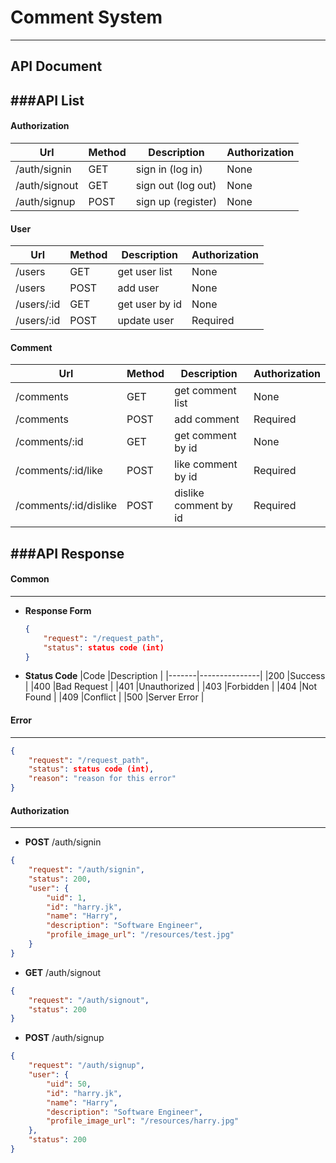 # Comment System
----


## API Document
###API List
----
#### Authorization
|Url    		|Method		|Description	        |Authorization	|
|---------------|-----------|-----------------------|---------------|
|/auth/signin   |GET		|sign in  (log in)      |None			|
|/auth/signout  |GET		|sign out (log out)	    |None			|
|/auth/signup   |POST		|sign up (register)	    |None			|

#### User
|Url		|Method		|Description	|Authorization	|
|-----------|-----------|---------------|---------------|
|/users 	|GET		|get user list	|None			|
|/users 	|POST		|add user		|None			|
|/users/:id	|GET		|get user by id	|None			|
|/users/:id	|POST		|update user	|Required		|

#### Comment
|Url					|Method		|Description			|Authorization	|
|-----------------------|-----------|-----------------------|---------------|
|/comments 				|GET		|get comment list		|None			|
|/comments 				|POST		|add comment			|Required		|
|/comments/:id			|GET		|get comment by id		|None			|
|/comments/:id/like		|POST		|like comment by id		|Required		|
|/comments/:id/dislike	|POST		|dislike comment by id	|Required		|


###API Response
----
#### Common
----
- __Response Form__
	```json
	{
		"request": "/request_path",
		"status": status code (int)
	}
	```
- __Status Code__
|Code   |Description    |
|-------|---------------|
|200    |Success        |
|400    |Bad Request	|
|401    |Unauthorized	|
|403    |Forbidden		|
|404    |Not Found		|
|409    |Conflict		|
|500    |Server Error	|

#### Error
----
```json
{
	"request": "/request_path",
	"status": status code (int),
	"reason": "reason for this error"
}
```

#### Authorization
----
- __POST__ /auth/signin
```json
{
	"request": "/auth/signin",
	"status": 200,
	"user": {
		"uid": 1,
		"id": "harry.jk",
		"name": "Harry",
		"description": "Software Engineer",
		"profile_image_url": "/resources/test.jpg"
	}
}
```
- __GET__ /auth/signout
```json
{
	"request": "/auth/signout",
	"status": 200
}
```
- __POST__ /auth/signup
```json
{
	"request": "/auth/signup",
	"user": {
		"uid": 50,
		"id": "harry.jk",
		"name": "Harry",
		"description": "Software Engineer",
		"profile_image_url": "/resources/harry.jpg"
	},
	"status": 200
}
```
